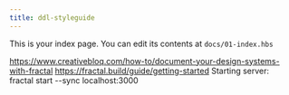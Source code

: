 ```yaml
---
title: ddl-styleguide
---
```


This is your index page. You can edit its contents at `docs/01-index.hbs`

https://www.creativebloq.com/how-to/document-your-design-systems-with-fractal
https://fractal.build/guide/getting-started
Starting server:  fractal start --sync
localhost:3000

